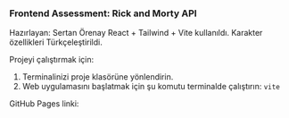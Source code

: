 ### Frontend Assessment: Rick and Morty API

Hazırlayan: Sertan Örenay
React + Tailwind + Vite kullanıldı.
Karakter özellikleri Türkçeleştirildi.

Projeyi çalıştırmak için:
1) Terminalinizi proje klasörüne yönlendirin.
2) Web uygulamasını başlatmak için şu komutu terminalde çalıştırın: `vite`

GitHub Pages linki:

